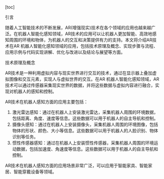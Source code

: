 
[toc]                    
                
                
引言

随着人工智能技术的不断发展，AR(增强现实)技术在各个领域的应用也越来越广泛。在机器人智能化感知领域，AR技术的应用可以让机器人更加智能、高效地感知周围的环境和物体，为机器人的交互和决策提供有力的支持。本文将介绍AR技术在AR 机器人智能化感知领域的应用，包括技术原理及概念、实现步骤与流程、应用示例与代码实现讲解、优化与改进以及结论与展望等方面。

技术原理及概念

AR技术是一种利用虚拟内容与现实世界进行交互的技术，通过在显示器上叠加虚拟图像和交互元素，实现人与虚拟世界的交互。在AR 机器人智能化感知领域，AR技术可以通过传感器采集现实世界的数据，并将这些数据与虚拟内容进行融合，实现对机器人的感知和控制。

AR技术在机器人感知方面的应用主要包括：

1. 激光雷达感知：通过在机器人上安装激光雷达，采集机器人周围的环境数据，包括距离、角度、速度等信息。这些数据可以用于机器人的自主导航和控制。
2. 摄像头感知：通过在机器人上安装摄像头，采集机器人周围的环境图像，包括物体的形状、颜色、大小等信息。这些数据可以用于机器人的人脸识别、物体识别等任务。
3. 惯性传感器感知：通过在机器人上安装惯性传感器，采集机器人周围的环境运动数据，包括加速度、角速度等信息。这些数据可以用于机器人的自主导航和控制。

AR技术在机器人感知方面的应用场景非常广泛，可以应用于智能家具、智能家居、智能穿戴设备等领域。

